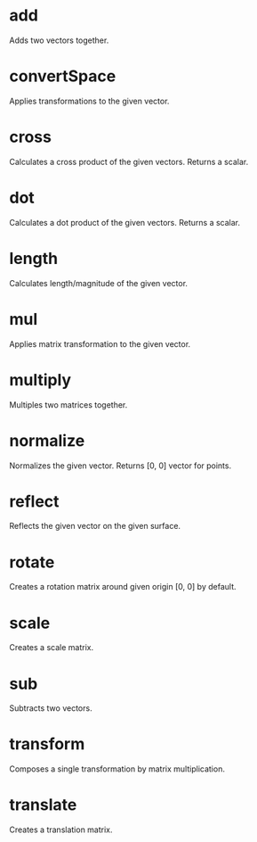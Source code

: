 # add

Adds two vectors together.

# convertSpace

Applies transformations to the given vector.

# cross

Calculates a cross product of the given vectors. Returns a scalar.

# dot

Calculates a dot product of the given vectors. Returns a scalar.

# length

Calculates length/magnitude of the given vector.

# mul

Applies matrix transformation to the given vector.

# multiply

Multiples two matrices together.

# normalize

Normalizes the given vector. Returns [0, 0] vector for points.

# reflect

Reflects the given vector on the given surface.

# rotate

Creates a rotation matrix around given origin [0, 0] by default.

# scale

Creates a scale matrix.

# sub

Subtracts two vectors.

# transform

Composes a single transformation by matrix multiplication.

# translate

Creates a translation matrix.
